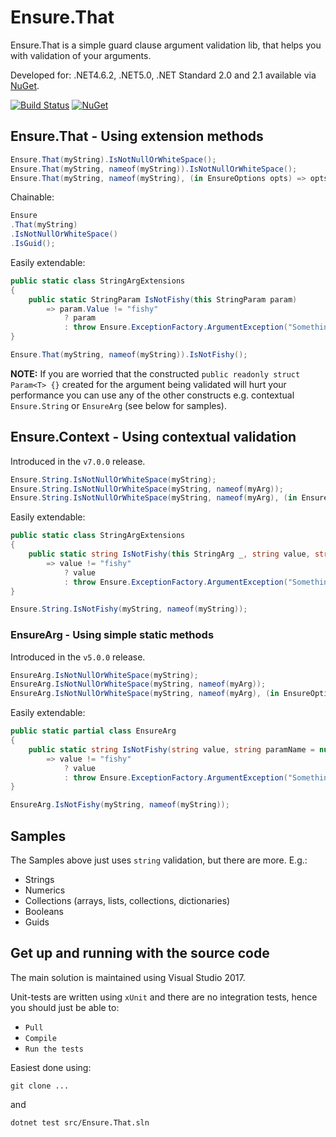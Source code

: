 # Ensure.That
Ensure.That is a simple guard clause argument validation lib, that helps you with validation of your arguments.

Developed for: .NET4.6.2, .NET5.0, .NET Standard 2.0 and 2.1 available via [NuGet](https://www.nuget.org/packages/ensure.that/).

[![Build Status](https://dev.azure.com/daniel-wertheim/os/_apis/build/status/Ensure.That-CI?branchName=master)](https://dev.azure.com/daniel-wertheim/os/_build/latest?definitionId=1&branchName=master)
[![NuGet](https://img.shields.io/nuget/v/ensure.that.svg)](http://nuget.org/packages/ensure.that)

## Ensure.That - Using extension methods

```csharp
Ensure.That(myString).IsNotNullOrWhiteSpace();
Ensure.That(myString, nameof(myString)).IsNotNullOrWhiteSpace();
Ensure.That(myString, nameof(myString), (in EnsureOptions opts) => opts.WithMessage("Foo")).IsNotNullOrWhiteSpace();
```

Chainable:

```csharp
Ensure
.That(myString)
.IsNotNullOrWhiteSpace()
.IsGuid();
```

Easily extendable:

```csharp
public static class StringArgExtensions
{
    public static StringParam IsNotFishy(this StringParam param)
        => param.Value != "fishy"
            ? param
            : throw Ensure.ExceptionFactory.ArgumentException("Something is fishy!", param.Name);
}

Ensure.That(myString, nameof(myString)).IsNotFishy();
```

**NOTE:** If you are worried that the constructed `public readonly struct Param<T> {}` created for the argument being validated will hurt your performance you can use any of the other constructs e.g. contextual `Ensure.String` or `EnsureArg` (see below for samples).

## Ensure.Context - Using contextual validation
Introduced in the `v7.0.0` release.

```csharp
Ensure.String.IsNotNullOrWhiteSpace(myString);
Ensure.String.IsNotNullOrWhiteSpace(myString, nameof(myArg));
Ensure.String.IsNotNullOrWhiteSpace(myString, nameof(myArg), (in EnsureOptions opts) => opts.WithMessage("Foo"));
```

Easily extendable:

```csharp
public static class StringArgExtensions
{
    public static string IsNotFishy(this StringArg _, string value, string paramName = null)
        => value != "fishy"
            ? value
            : throw Ensure.ExceptionFactory.ArgumentException("Something is fishy!", paramName);
}

Ensure.String.IsNotFishy(myString, nameof(myString));
```

### EnsureArg - Using simple static methods
Introduced in the `v5.0.0` release.

```csharp
EnsureArg.IsNotNullOrWhiteSpace(myString);
EnsureArg.IsNotNullOrWhiteSpace(myString, nameof(myArg));
EnsureArg.IsNotNullOrWhiteSpace(myString, nameof(myArg), (in EnsureOptions opts) => opts.WithMessage("Foo"));
```

Easily extendable:

```csharp
public static partial class EnsureArg
{
    public static string IsNotFishy(string value, string paramName = null)
        => value != "fishy"
            ? value
            : throw Ensure.ExceptionFactory.ArgumentException("Something is fishy!", paramName);
}

EnsureArg.IsNotFishy(myString, nameof(myString));
```

## Samples
The Samples above just uses `string` validation, but there are more. E.g.:

* Strings
* Numerics
* Collections (arrays, lists, collections, dictionaries)
* Booleans
* Guids

## Get up and running with the source code #
The main solution is maintained using Visual Studio 2017.

Unit-tests are written using `xUnit` and there are no integration tests, hence you should just be able to:

- `Pull`
- `Compile`
- `Run the tests`

Easiest done using:

```
git clone ...
```

and

```
dotnet test src/Ensure.That.sln
```
